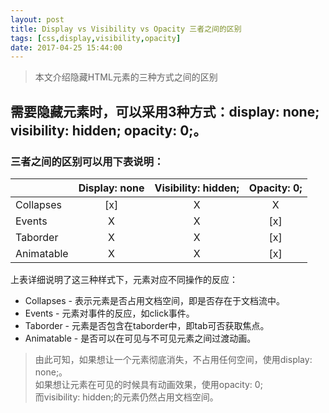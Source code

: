 ```yaml
---
layout: post
title: Display vs Visibility vs Opacity 三者之间的区别
tags: [css,display,visibility,opacity]
date: 2017-04-25 15:44:00
---
```


> 本文介绍隐藏HTML元素的三种方式之间的区别

## 需要隐藏元素时，可以采用3种方式：display: none; visibility: hidden; opacity: 0;。

### 三者之间的区别可以用下表说明：

|            | Display: none | Visibility: hidden; | Opacity: 0; |
| ---------- | :------------:  | :-------------------: | :-----------: |
| Collapses  |  [x] |  X  |  X  |
| Events     |   X  |  X  |  [x]  |
| Taborder   |   X  |  X  |  [x]  |
| Animatable |   X  |  X  |  [x]  |

上表详细说明了这三种样式下，元素对应不同操作的反应：

* Collapses - 表示元素是否占用文档空间，即是否存在于文档流中。
* Events - 元素对事件的反应，如click事件。
* Taborder - 元素是否包含在taborder中，即tab可否获取焦点。
* Animatable - 是否可以在可见与不可见元素之间过渡动画。

> 由此可知，如果想让一个元素彻底消失，不占用任何空间，使用display: none;。   
如果想让元素在可见的时候具有动画效果，使用opacity: 0;   
而visibility: hidden;的元素仍然占用文档空间。
